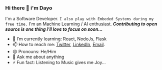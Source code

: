 ### Hi there 👋  i'm Dayo
I'm a Software Developer. `I also play with Embeded Systems during my free time.`
I'm an Machine Learning / AI enthusiast.
***Contributing to open source is one thing i'll love to focus on soon...***

<!--
**dea1j/dea1j** is a ✨ _special_ ✨ repository because its `README.md` (this file) appears on your GitHub profile.

Here are some ideas to get you started:

- 🔭 I’m currently working on ...
- 👯 I’m looking to collaborate on ...
- 🤔 I’m looking for help with ...
-->


- 🌱 I’m currently learning: React, NodeJs, Flask
- 📫 How to reach me: [Twitter](twitter.com/dea1j), [LinkedIn](https://www.linkedin.com/in/james-dayo-77ba20111/), [Email](jdayo2012@gmail.com).
- 😄 Pronouns: He/Him
- 💬 Ask me about anything
- ⚡ Fun fact: Listening to Music gives me Joy...
